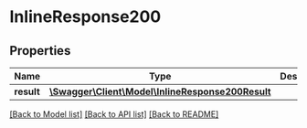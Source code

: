 # InlineResponse200

## Properties
Name | Type | Description | Notes
------------ | ------------- | ------------- | -------------
**result** | [**\Swagger\Client\Model\InlineResponse200Result**](InlineResponse200Result.md) |  | [optional] 

[[Back to Model list]](../../README.md#documentation-for-models) [[Back to API list]](../../README.md#documentation-for-api-endpoints) [[Back to README]](../../README.md)

